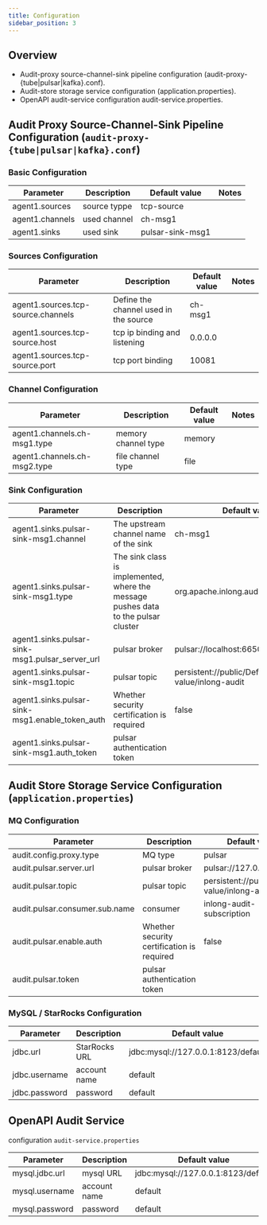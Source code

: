 ```yaml
---
title: Configuration 
sidebar_position: 3
---
```


## Overview

* Audit-proxy source-channel-sink pipeline configuration (audit-proxy-{tube|pulsar|kafka}.conf).
* Audit-store storage service configuration (application.properties).
* OpenAPI audit-service configuration audit-service.properties.

## Audit Proxy Source-Channel-Sink Pipeline Configuration (`audit-proxy-{tube|pulsar|kafka}.conf`)

### Basic Configuration

| Parameter                         | Description                                        | Default value                                                | Notes                                                   |
|----------------------------|---------------------------------------------|-------------------------------------------------------|--------------------------------------------------------|
| agent1.sources     | source  typpe  |    tcp-source                                            |                                                        |
| agent1.channels            | used channel                         | ch-msg1                                             |                                                        |
| agent1.sinks      | used sink | pulsar-sink-msg1                                            |                                                        |

### Sources Configuration

| Parameter                       | Description               | Default value  | Notes                                        |
|---------------------------|--------------------|-------|---------------------------------------------|
| agent1.sources.tcp-source.channels | Define the channel used in the source  | ch-msg1  |                                            |
| agent1.sources.tcp-source.host | tcp ip binding and listening  | 0.0.0.0  |                                            |
| agent1.sources.tcp-source.port         | tcp port binding  | 10081   | |

### Channel Configuration

| Parameter                       | Description                      | Default value | Notes |
|--------------------------|----------------------------|------|-----|
| agent1.channels.ch-msg1.type     | memory channel type   | memory    |     |
| agent1.channels.ch-msg2.type  | file channel type | file   |     |

### Sink Configuration

| Parameter                     | Description                            | Default value | Notes |
|------------------------|----------------------------------|-------|-----|
| agent1.sinks.pulsar-sink-msg1.channel | The upstream channel name of the sink               | ch-msg1 |     |
| agent1.sinks.pulsar-sink-msg1.type  | The sink class is implemented, where the message pushes data to the pulsar cluster        | org.apache.inlong.audit.sink.PulsarSink     |     |
| agent1.sinks.pulsar-sink-msg1.pulsar_server_url    | pulsar broker            | pulsar://localhost:6650     |     |
| agent1.sinks.pulsar-sink-msg1.topic    | pulsar topic | persistent://public/Default value/inlong-audit     |     |
| agent1.sinks.pulsar-sink-msg1.enable_token_auth    | Whether security certification is required | false     |     |
| agent1.sinks.pulsar-sink-msg1.auth_token    | pulsar authentication token |      |     |

## Audit Store Storage Service Configuration (`application.properties`)

### MQ Configuration

| Parameter                         | Description                                        | Default value                                                | Notes         |
|----------------------------|---------------------------------------------|-------------------------------------------------------|---------------|
| audit.config.proxy.type     | MQ type  |    pulsar                                            |               |
| audit.pulsar.server.url           | pulsar broker                         | pulsar://127.0.0.1:6650     | |
| audit.pulsar.topic      | pulsar topic | persistent://public/Default value/inlong-audit     |               |
| audit.pulsar.consumer.sub.name      | consumer | inlong-audit-subscription                                           |               |
| audit.pulsar.enable.auth      | Whether security certification is required | false                                            |               |
| audit.pulsar.token      | pulsar authentication token  |                                            |               |

### MySQL / StarRocks Configuration

| Parameter                  | Description   | Default value   | Notes                                        |
|---------------------|---------------|-----------------|---------------------------------------------|
| jdbc.url      | StarRocks URL | jdbc:mysql://127.0.0.1:8123/default |                                            |
| jdbc.username | account name           | default         | |
| jdbc.password | password            | default         | |

## OpenAPI Audit Service
configuration `audit-service.properties`

| Parameter                | Description  | Default value  | Notes                                        |
|-------------------|--------------|-------|---------------------------------------------|
| mysql.jdbc.url    | mysql URL    | jdbc:mysql://127.0.0.1:8123/default |                                            |
| mysql.username    | account name | default   | |
| mysql.password    | password     | default   | |